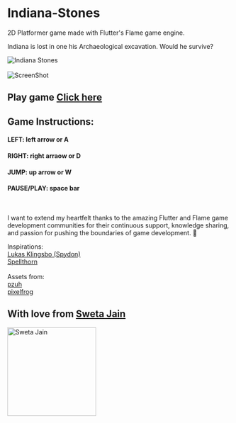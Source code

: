 # Indiana-Stones
2D Platformer game made with Flutter's Flame game engine.

Indiana is lost in one his Archaeological excavation. Would he survive?

![Indiana Stones](https://github.com/SwetaTheBest/Indiana-Stones/assets/30392938/a3ad2ba5-d758-445f-954c-e3d0344cf960)
</br></br>
![ScreenShot](https://github.com/SwetaTheBest/Indiana-Stones/assets/30392938/24928915-a0c0-4a51-81ae-dd195f77d984)


## Play game [Click here](https://swetathebest.github.io/Indiana-Stones/)

## Game Instructions:
#### LEFT: left arrow or A
#### RIGHT: right arraow or D
#### JUMP: up arrow or W
#### PAUSE/PLAY: space bar

</br>

I want to extend my heartfelt thanks to the amazing Flutter and Flame game development communities for their continuous support, knowledge sharing, and passion for pushing the boundaries of game development. 🙌

Inspirations:  </br>
[Lukas Klingsbo (Spydon)](https://github.com/spydon) </br>
[Spellthorn](https://github.com/Spellthorn) </br></br>
Assets from: </br>
[pzuh](https://pzuh.itch.io/) </br>
[pixelfrog](https://twitter.com/PixelFrogStudio)


## With love from  [Sweta Jain](https://stackoverflow.com/users/6921031/sweta-jain)

<img src="https://external-content.duckduckgo.com/iu/?u=https%3A%2F%2Ftse4.mm.bing.net%2Fth%3Fid%3DOIP.SkoKdkU1v02J7ycFl2b2twHaHa%26pid%3DApi&f=1" alt="Sweta Jain" width=200 height=200>
